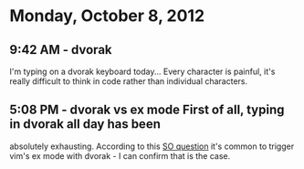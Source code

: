 # Monday, October 8, 2012

## 9:42 AM - dvorak
I'm typing on a dvorak keyboard today... Every character is painful, it's
really difficult to think in code rather than individual characters.

## 5:08 PM - dvorak vs ex mode First of all, typing in dvorak all day has been
absolutely exhausting. According to this [SO
question](http://stackoverflow.com/questions/1269689/to-disable-entering-ex-mode-in-vim)
it's common to trigger vim's ex mode with dvorak - I can confirm that is the
case.
